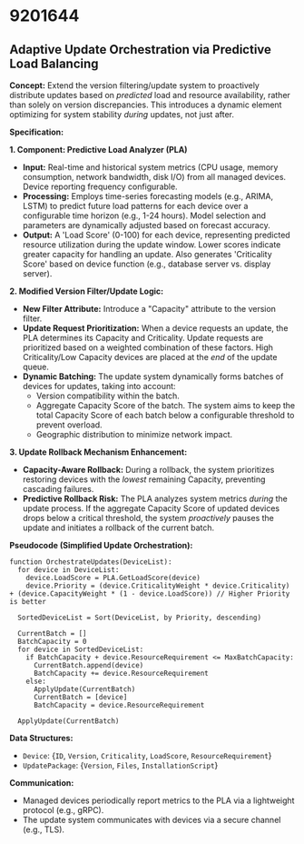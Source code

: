 # 9201644

## Adaptive Update Orchestration via Predictive Load Balancing

**Concept:** Extend the version filtering/update system to proactively distribute updates based on *predicted* load and resource availability, rather than solely on version discrepancies. This introduces a dynamic element optimizing for system stability *during* updates, not just after.

**Specification:**

**1. Component: Predictive Load Analyzer (PLA)**

*   **Input:** Real-time and historical system metrics (CPU usage, memory consumption, network bandwidth, disk I/O) from all managed devices. Device reporting frequency configurable.
*   **Processing:** Employs time-series forecasting models (e.g., ARIMA, LSTM) to predict future load patterns for each device over a configurable time horizon (e.g., 1-24 hours). Model selection and parameters are dynamically adjusted based on forecast accuracy.
*   **Output:**  A 'Load Score' (0-100) for each device, representing predicted resource utilization during the update window.  Lower scores indicate greater capacity for handling an update.  Also generates 'Criticality Score' based on device function (e.g., database server vs. display server).

**2. Modified Version Filter/Update Logic:**

*   **New Filter Attribute:** Introduce a "Capacity" attribute to the version filter.
*   **Update Request Prioritization:**  When a device requests an update, the PLA determines its Capacity and Criticality. Update requests are prioritized based on a weighted combination of these factors.  High Criticality/Low Capacity devices are placed at the *end* of the update queue.
*   **Dynamic Batching:**  The update system dynamically forms batches of devices for updates, taking into account:
    *   Version compatibility within the batch.
    *   Aggregate Capacity Score of the batch. The system aims to keep the total Capacity Score of each batch below a configurable threshold to prevent overload.
    *   Geographic distribution to minimize network impact.

**3.  Update Rollback Mechanism Enhancement:**

*   **Capacity-Aware Rollback:**  During a rollback, the system prioritizes restoring devices with the *lowest* remaining Capacity, preventing cascading failures.
*   **Predictive Rollback Risk:** The PLA analyzes system metrics *during* the update process. If the aggregate Capacity Score of updated devices drops below a critical threshold, the system *proactively* pauses the update and initiates a rollback of the current batch.

**Pseudocode (Simplified Update Orchestration):**

```
function OrchestrateUpdates(DeviceList):
  for device in DeviceList:
    device.LoadScore = PLA.GetLoadScore(device)
    device.Priority = (device.CriticalityWeight * device.Criticality) + (device.CapacityWeight * (1 - device.LoadScore)) // Higher Priority is better

  SortedDeviceList = Sort(DeviceList, by Priority, descending)

  CurrentBatch = []
  BatchCapacity = 0
  for device in SortedDeviceList:
    if BatchCapacity + device.ResourceRequirement <= MaxBatchCapacity:
      CurrentBatch.append(device)
      BatchCapacity += device.ResourceRequirement
    else:
      ApplyUpdate(CurrentBatch)
      CurrentBatch = [device]
      BatchCapacity = device.ResourceRequirement

  ApplyUpdate(CurrentBatch)
```

**Data Structures:**

*   `Device`: {`ID`, `Version`, `Criticality`, `LoadScore`, `ResourceRequirement`}
*   `UpdatePackage`: {`Version`, `Files`, `InstallationScript`}

**Communication:**

*   Managed devices periodically report metrics to the PLA via a lightweight protocol (e.g., gRPC).
*   The update system communicates with devices via a secure channel (e.g., TLS).